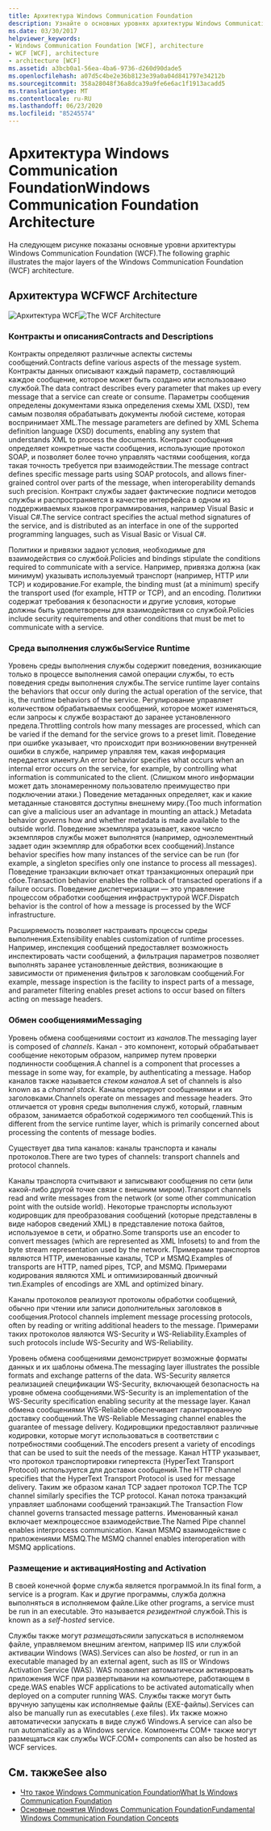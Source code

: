 ```yaml
---
title: Архитектура Windows Communication Foundation
description: Узнайте о основных уровнях архитектуры Windows Communication Foundation, включая контракты, среду выполнения службы, Обмен сообщениями и активацию &.
ms.date: 03/30/2017
helpviewer_keywords:
- Windows Communication Foundation [WCF], architecture
- WCF [WCF], architecture
- architecture [WCF]
ms.assetid: a3bcb0a1-56ea-4ba6-9736-d260d90dade5
ms.openlocfilehash: a07d5c4be2e36b8123e39a0a04d841797e34212b
ms.sourcegitcommit: 358a28048f36a8dca39a9fe6e6ac1f1913acadd5
ms.translationtype: MT
ms.contentlocale: ru-RU
ms.lasthandoff: 06/23/2020
ms.locfileid: "85245574"
---
```

# <a name="windows-communication-foundation-architecture"></a><span data-ttu-id="eaca0-103">Архитектура Windows Communication Foundation</span><span class="sxs-lookup"><span data-stu-id="eaca0-103">Windows Communication Foundation Architecture</span></span>
<span data-ttu-id="eaca0-104">На следующем рисунке показаны основные уровни архитектуры Windows Communication Foundation (WCF).</span><span class="sxs-lookup"><span data-stu-id="eaca0-104">The following graphic illustrates the major layers of the Windows Communication Foundation (WCF) architecture.</span></span>  
  
## <a name="wcf-architecture"></a><span data-ttu-id="eaca0-105">Архитектура WCF</span><span class="sxs-lookup"><span data-stu-id="eaca0-105">WCF Architecture</span></span>  
 <span data-ttu-id="eaca0-106">![Архитектура WCF](./media/wcf-architecture.gif "WCF_Architecture")</span><span class="sxs-lookup"><span data-stu-id="eaca0-106">![The WCF Architecture](./media/wcf-architecture.gif "WCF_Architecture")</span></span>  
  
### <a name="contracts-and-descriptions"></a><span data-ttu-id="eaca0-107">Контракты и описания</span><span class="sxs-lookup"><span data-stu-id="eaca0-107">Contracts and Descriptions</span></span>  
 <span data-ttu-id="eaca0-108">Контракты определяют различные аспекты системы сообщений.</span><span class="sxs-lookup"><span data-stu-id="eaca0-108">Contracts define various aspects of the message system.</span></span> <span data-ttu-id="eaca0-109">Контракты данных описывают каждый параметр, составляющий каждое сообщение, которое может быть создано или использовано службой.</span><span class="sxs-lookup"><span data-stu-id="eaca0-109">The data contract describes every parameter that makes up every message that a service can create or consume.</span></span> <span data-ttu-id="eaca0-110">Параметры сообщения определены документами языка определения схемы XML (XSD), тем самым позволяя обрабатывать документы любой системе, которая воспринимает XML.</span><span class="sxs-lookup"><span data-stu-id="eaca0-110">The message parameters are defined by XML Schema definition language (XSD) documents, enabling any system that understands XML to process the documents.</span></span> <span data-ttu-id="eaca0-111">Контракт сообщения определяет конкретные части сообщения, использующие протокол SOAP, и позволяет более точно управлять частями сообщения, когда такая точность требуется при взаимодействии.</span><span class="sxs-lookup"><span data-stu-id="eaca0-111">The message contract defines specific message parts using SOAP protocols, and allows finer-grained control over parts of the message, when interoperability demands such precision.</span></span> <span data-ttu-id="eaca0-112">Контракт службы задает фактические подписи методов службы и распространяется в качестве интерфейса в одном из поддерживаемых языков программирования, например Visual Basic и Visual C#.</span><span class="sxs-lookup"><span data-stu-id="eaca0-112">The service contract specifies the actual method signatures of the service, and is distributed as an interface in one of the supported programming languages, such as Visual Basic or Visual C#.</span></span>  
  
 <span data-ttu-id="eaca0-113">Политики и привязки задают условия, необходимые для взаимодействия со службой.</span><span class="sxs-lookup"><span data-stu-id="eaca0-113">Policies and bindings stipulate the conditions required to communicate with a service.</span></span>  <span data-ttu-id="eaca0-114">Например, привязка должна (как минимум) указывать используемый транспорт (например, HTTP или TCP) и кодирование.</span><span class="sxs-lookup"><span data-stu-id="eaca0-114">For example, the binding must (at a minimum) specify the transport used (for example, HTTP or TCP), and an encoding.</span></span> <span data-ttu-id="eaca0-115">Политики содержат требования к безопасности и другие условия, которые должны быть удовлетворены для взаимодействия со службой.</span><span class="sxs-lookup"><span data-stu-id="eaca0-115">Policies include security requirements and other conditions that must be met to communicate with a service.</span></span>  
  
### <a name="service-runtime"></a><span data-ttu-id="eaca0-116">Среда выполнения службы</span><span class="sxs-lookup"><span data-stu-id="eaca0-116">Service Runtime</span></span>  
 <span data-ttu-id="eaca0-117">Уровень среды выполнения службы содержит поведения, возникающие только в процессе выполнения самой операции службы, то есть поведения среды выполнения службы.</span><span class="sxs-lookup"><span data-stu-id="eaca0-117">The service runtime layer contains the behaviors that occur only during the actual operation of the service, that is, the runtime behaviors of the service.</span></span> <span data-ttu-id="eaca0-118">Регулирование управляет количеством обрабатываемых сообщений, которое может изменяться, если запросы к службе возрастают до заранее установленного предела.</span><span class="sxs-lookup"><span data-stu-id="eaca0-118">Throttling controls how many messages are processed, which can be varied if the demand for the service grows to a preset limit.</span></span> <span data-ttu-id="eaca0-119">Поведение при ошибке указывает, что происходит при возникновении внутренней ошибки в службе, например управляя тем, какая информация передается клиенту.</span><span class="sxs-lookup"><span data-stu-id="eaca0-119">An error behavior specifies what occurs when an internal error occurs on the service, for example, by controlling what information is communicated to the client.</span></span> <span data-ttu-id="eaca0-120">(Слишком много информации может дать злонамеренному пользователю преимущество при подключении атаки.) Поведение метаданных определяет, как и какие метаданные становятся доступны внешнему миру.</span><span class="sxs-lookup"><span data-stu-id="eaca0-120">(Too much information can give a malicious user an advantage in mounting an attack.) Metadata behavior governs how and whether metadata is made available to the outside world.</span></span> <span data-ttu-id="eaca0-121">Поведение экземпляра указывает, какое число экземпляров службы может выполнятся (например, одноэлементный задает один экземпляр для обработки всех сообщений).</span><span class="sxs-lookup"><span data-stu-id="eaca0-121">Instance behavior specifies how many instances of the service can be run (for example, a singleton specifies only one instance to process all messages).</span></span> <span data-ttu-id="eaca0-122">Поведение транзакции включает откат транзакционных операций при сбое.</span><span class="sxs-lookup"><span data-stu-id="eaca0-122">Transaction behavior enables the rollback of transacted operations if a failure occurs.</span></span> <span data-ttu-id="eaca0-123">Поведение диспетчеризации — это управление процессом обработки сообщения инфраструктурой WCF.</span><span class="sxs-lookup"><span data-stu-id="eaca0-123">Dispatch behavior is the control of how a message is processed by the WCF infrastructure.</span></span>  
  
 <span data-ttu-id="eaca0-124">Расширяемость позволяет настраивать процессы среды выполнения.</span><span class="sxs-lookup"><span data-stu-id="eaca0-124">Extensibility enables customization of runtime processes.</span></span> <span data-ttu-id="eaca0-125">Например, инспекция сообщений предоставляет возможность инспектировать части сообщений, а фильтрация параметров позволяет выполнять заранее установленные действия, возникающие в зависимости от применения фильтров к заголовкам сообщений.</span><span class="sxs-lookup"><span data-stu-id="eaca0-125">For example, message inspection is the facility to inspect parts of a message, and parameter filtering enables preset actions to occur based on filters acting on message headers.</span></span>  
  
### <a name="messaging"></a><span data-ttu-id="eaca0-126">Обмен сообщениями</span><span class="sxs-lookup"><span data-stu-id="eaca0-126">Messaging</span></span>  
 <span data-ttu-id="eaca0-127">Уровень обмена сообщениями состоит из *каналов*.</span><span class="sxs-lookup"><span data-stu-id="eaca0-127">The messaging layer is composed of *channels*.</span></span> <span data-ttu-id="eaca0-128">Канал - это компонент, который обрабатывает сообщение некоторым образом, например путем проверки подлинности сообщения.</span><span class="sxs-lookup"><span data-stu-id="eaca0-128">A channel is a component that processes a message in some way, for example, by authenticating a message.</span></span> <span data-ttu-id="eaca0-129">Набор каналов также называется *стеком каналов*.</span><span class="sxs-lookup"><span data-stu-id="eaca0-129">A set of channels is also known as a *channel stack*.</span></span> <span data-ttu-id="eaca0-130">Каналы оперируют сообщениями и их заголовками.</span><span class="sxs-lookup"><span data-stu-id="eaca0-130">Channels operate on messages and message headers.</span></span> <span data-ttu-id="eaca0-131">Это отличается от уровня среды выполнения служб, который, главным образом, занимается обработкой содержимого тел сообщений.</span><span class="sxs-lookup"><span data-stu-id="eaca0-131">This is different from the service runtime layer, which is primarily concerned about processing the contents of message bodies.</span></span>  
  
 <span data-ttu-id="eaca0-132">Существует два типа каналов: каналы транспорта и каналы протоколов.</span><span class="sxs-lookup"><span data-stu-id="eaca0-132">There are two types of channels: transport channels and protocol channels.</span></span>  
  
 <span data-ttu-id="eaca0-133">Каналы транспорта считывают и записывают сообщения по сети (или какой-либо другой точке связи с внешним миром).</span><span class="sxs-lookup"><span data-stu-id="eaca0-133">Transport channels read and write messages from the network (or some other communication point with the outside world).</span></span> <span data-ttu-id="eaca0-134">Некоторые транспорты используют кодировщик для преобразования сообщений (которые представлены в виде наборов сведений XML) в представление потока байтов, используемое в сети, и обратно.</span><span class="sxs-lookup"><span data-stu-id="eaca0-134">Some transports use an encoder to convert messages (which are represented as XML Infosets) to and from the byte stream representation used by the network.</span></span> <span data-ttu-id="eaca0-135">Примерами транспортов являются HTTP, именованные каналы, TCP и MSMQ.</span><span class="sxs-lookup"><span data-stu-id="eaca0-135">Examples of transports are HTTP, named pipes, TCP, and MSMQ.</span></span> <span data-ttu-id="eaca0-136">Примерами кодирования являются XML и оптимизированный двоичный тип.</span><span class="sxs-lookup"><span data-stu-id="eaca0-136">Examples of encodings are XML and optimized binary.</span></span>  
  
 <span data-ttu-id="eaca0-137">Каналы протоколов реализуют протоколы обработки сообщений, обычно при чтении или записи дополнительных заголовков в сообщения.</span><span class="sxs-lookup"><span data-stu-id="eaca0-137">Protocol channels implement message processing protocols, often by reading or writing additional headers to the message.</span></span> <span data-ttu-id="eaca0-138">Примерами таких протоколов являются WS-Security и WS-Reliability.</span><span class="sxs-lookup"><span data-stu-id="eaca0-138">Examples of such protocols include WS-Security and WS-Reliability.</span></span>  
  
 <span data-ttu-id="eaca0-139">Уровень обмена сообщениями демонстрирует возможные форматы данных и их шаблоны обмена.</span><span class="sxs-lookup"><span data-stu-id="eaca0-139">The messaging layer illustrates the possible formats and exchange patterns of the data.</span></span> <span data-ttu-id="eaca0-140">WS-Security является реализацией спецификации WS-Security, включающей безопасность на уровне обмена сообщениями.</span><span class="sxs-lookup"><span data-stu-id="eaca0-140">WS-Security is an implementation of the WS-Security specification enabling security at the message layer.</span></span> <span data-ttu-id="eaca0-141">Канал обмена сообщениями WS-Reliable обеспечивает гарантированную доставку сообщений.</span><span class="sxs-lookup"><span data-stu-id="eaca0-141">The WS-Reliable Messaging channel enables the guarantee of message delivery.</span></span> <span data-ttu-id="eaca0-142">Кодировщики предоставляют различные кодировки, которые могут использоваться в соответствии с потребностями сообщений.</span><span class="sxs-lookup"><span data-stu-id="eaca0-142">The encoders present a variety of encodings that can be used to suit the needs of the message.</span></span> <span data-ttu-id="eaca0-143">Канал HTTP указывает, что протокол транспортировки гипертекста (HyperText Transport Protocol) используется для доставки сообщений.</span><span class="sxs-lookup"><span data-stu-id="eaca0-143">The HTTP channel specifies that the HyperText Transport Protocol is used for message delivery.</span></span> <span data-ttu-id="eaca0-144">Таким же образом канал TCP задает протокол TCP.</span><span class="sxs-lookup"><span data-stu-id="eaca0-144">The TCP channel similarly specifies the TCP protocol.</span></span> <span data-ttu-id="eaca0-145">Канал потока транзакций управляет шаблонами сообщений транзакций.</span><span class="sxs-lookup"><span data-stu-id="eaca0-145">The Transaction Flow channel governs transacted message patterns.</span></span> <span data-ttu-id="eaca0-146">Именованный канал включает межпроцессное взаимодействие.</span><span class="sxs-lookup"><span data-stu-id="eaca0-146">The Named Pipe channel enables interprocess communication.</span></span> <span data-ttu-id="eaca0-147">Канал MSMQ взаимодействие с приложениями MSMQ.</span><span class="sxs-lookup"><span data-stu-id="eaca0-147">The MSMQ channel enables interoperation with MSMQ applications.</span></span>  
  
### <a name="hosting-and-activation"></a><span data-ttu-id="eaca0-148">Размещение и активация</span><span class="sxs-lookup"><span data-stu-id="eaca0-148">Hosting and Activation</span></span>  
 <span data-ttu-id="eaca0-149">В своей конечной форме служба является программой.</span><span class="sxs-lookup"><span data-stu-id="eaca0-149">In its final form, a service is a program.</span></span> <span data-ttu-id="eaca0-150">Как и другие программы, служба должна выполняться в исполняемом файле.</span><span class="sxs-lookup"><span data-stu-id="eaca0-150">Like other programs, a service must be run in an executable.</span></span> <span data-ttu-id="eaca0-151">Это называется *резидентной* службой.</span><span class="sxs-lookup"><span data-stu-id="eaca0-151">This is known as a *self-hosted* service.</span></span>  
  
 <span data-ttu-id="eaca0-152">Службы также могут *размещаться*или запускаться в исполняемом файле, управляемом внешним агентом, например IIS или службой активации Windows (WAS).</span><span class="sxs-lookup"><span data-stu-id="eaca0-152">Services can also be *hosted*, or run in an executable managed by an external agent, such as IIS or Windows Activation Service (WAS).</span></span> <span data-ttu-id="eaca0-153">WAS позволяет автоматически активировать приложения WCF при развертывании на компьютере, работающем в среде.</span><span class="sxs-lookup"><span data-stu-id="eaca0-153">WAS enables WCF applications to be activated automatically when deployed on a computer running WAS.</span></span> <span data-ttu-id="eaca0-154">Службы также могут быть вручную запущены как исполняемые файлы (EXE-файлы).</span><span class="sxs-lookup"><span data-stu-id="eaca0-154">Services can also be manually run as executables (.exe files).</span></span> <span data-ttu-id="eaca0-155">Их также можно автоматически запускать в виде служб Windows.</span><span class="sxs-lookup"><span data-stu-id="eaca0-155">A service can also be run automatically as a Windows service.</span></span> <span data-ttu-id="eaca0-156">Компоненты COM+ также могут размещаться как службы WCF.</span><span class="sxs-lookup"><span data-stu-id="eaca0-156">COM+ components can also be hosted as WCF services.</span></span>  
  
## <a name="see-also"></a><span data-ttu-id="eaca0-157">См. также</span><span class="sxs-lookup"><span data-stu-id="eaca0-157">See also</span></span>

- [<span data-ttu-id="eaca0-158">Что такое Windows Communication Foundation</span><span class="sxs-lookup"><span data-stu-id="eaca0-158">What Is Windows Communication Foundation</span></span>](whats-wcf.md)
- [<span data-ttu-id="eaca0-159">Основные понятия Windows Communication Foundation</span><span class="sxs-lookup"><span data-stu-id="eaca0-159">Fundamental Windows Communication Foundation Concepts</span></span>](fundamental-concepts.md)
